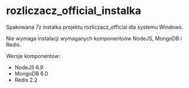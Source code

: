 # rozliczacz_official_instalka

Spakowana 7z instalka projektu rozliczacz_official dla systemu Windows.

Nie wymaga instalacji wymaganych komponentoów NodeJS, MongoDB i Redis.

Wersje komponentow:
 - NodeJS 6.9 
 - MongoDB 6.0
 - Redis 2.2
